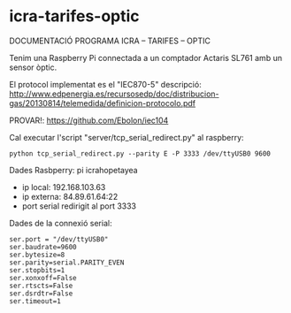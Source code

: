 # icra-tarifes-optic

DOCUMENTACIÓ PROGRAMA ICRA – TARIFES – OPTIC

Tenim una Raspberry Pi connectada a un comptador Actaris SL761 amb un sensor òptic. 

El protocol implementat es el "IEC870-5"
descripció: http://www.edpenergia.es/recursosedp/doc/distribucion-gas/20130814/telemedida/definicion-protocolo.pdf

PROVAR!: https://github.com/Ebolon/iec104

Cal executar l'script "server/tcp_serial_redirect.py" al raspberry:

```
python tcp_serial_redirect.py --parity E -P 3333 /dev/ttyUSB0 9600
```

Dades Rasbperry: pi icrahopetayea 

* ip local:   192.168.103.63
* ip externa: 84.89.61.64:22
* port serial redirigit al port 3333

Dades de la connexió serial:

	ser.port = "/dev/ttyUSB0"
	ser.baudrate=9600
	ser.bytesize=8
	ser.parity=serial.PARITY_EVEN
	ser.stopbits=1
	ser.xonxoff=False
	ser.rtscts=False
	ser.dsrdtr=False
	ser.timeout=1 
